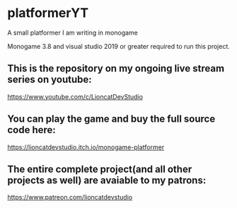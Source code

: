 # platformerYT
 A small platformer I am writing in monogame<br>
 
 Monogame 3.8 and visual studio 2019 or greater required to run this project.
 
## This is the repository on my ongoing live stream series on youtube:
https://www.youtube.com/c/LioncatDevStudio

## You can play the game and buy the full source code here:
https://lioncatdevstudio.itch.io/monogame-platformer

## The entire complete project(and all other projects as well) are avaiable to my patrons:
https://www.patreon.com/lioncatdevstudio

